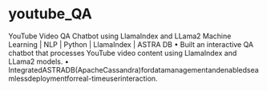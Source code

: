# youtube_QA

 YouTube Video QA Chatbot using LlamaIndex and LLama2 
 Machine Learning | NLP | Python | LlamaIndex | ASTRA DB
 • Built an interactive QA chatbot that processes YouTube video content using LlamaIndex and LLama2 models.
 • IntegratedASTRADB(ApacheCassandra)fordatamanagementandenabledseamlessdeploymentforreal-timeuserinteraction.
